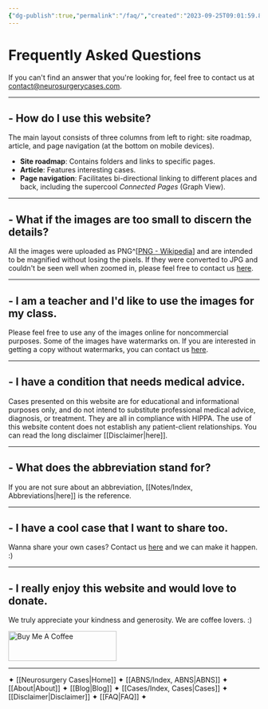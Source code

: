 ```yaml
---
{"dg-publish":true,"permalink":"/faq/","created":"2023-09-25T09:01:59.890-07:00","updated":"2023-10-19T07:57:21.294-07:00"}
---
```



# Frequently Asked Questions

If you can't find an answer that you're looking for, feel free to contact us at [contact@neurosurgerycases.com](mailto:contact@neurosurgerycases.com).

---

## - How do I use this website?

The main layout consists of three columns from left to right: site roadmap, article, and page navigation (at the bottom on mobile devices).

- **Site roadmap**: Contains folders and links to specific pages.
- **Article**: Features interesting cases.
- **Page navigation**: Facilitates bi-directional linking to different places and back, including the supercool *Connected Pages* (Graph View).

---

## - What if the images are too small to discern the details?

All the images were uploaded as PNG^[[PNG - Wikipedia](https://en.wikipedia.org/wiki/PNG)] and are intended to be magnified without losing the pixels. If they were converted to JPG and couldn't be seen well when zoomed in, please feel free to contact us [here](mailto:contact@neurosurgerycases.com).

---

## - I am a teacher and I'd like to use the images for my class.

Please feel free to use any of the images online for noncommercial purposes. 
Some of the images have watermarks on. If you are interested in getting a copy without watermarks, you can contact us [here](mailto:contact@neurosurgerycases.com).

---

## - I have a condition that needs medical advice.

Cases presented on this website are for educational and informational purposes only, and do not intend to substitute professional medical advice, diagnosis, or treatment. They are all in compliance with HIPPA. The use of this website content does not establish any patient-client relationships. You can read the long disclaimer [[Disclaimer\|here]].

---

## - What does the abbreviation stand for?

If you are not sure about an abbreviation, [[Notes/Index, Abbreviations\|here]] is the reference.

---

## - I have a cool case that I want to share too.

Wanna share your own cases? Contact us [here](mailto:contact@neurosurgerycases.com) and we can make it happen. :)

---

## - I really enjoy this website and would love to donate.

We truly appreciate your kindness and generosity. We are coffee lovers. :)

<a href="https://www.buymeacoffee.com/neurosurgerycases" target="_blank"><img src="https://cdn.buymeacoffee.com/buttons/v2/default-yellow.png" alt="Buy Me A Coffee" style="height: 60px !important;width: 217px !important;" ></a>

---

✦  [[Neurosurgery Cases\|Home]] ✦  [[ABNS/Index, ABNS\|ABNS]]  ✦  [[About\|About]]  ✦  [[Blog\|Blog]]  ✦  [[Cases/Index, Cases\|Cases]]  ✦  [[Disclaimer\|Disclaimer]]  ✦  [[FAQ\|FAQ]]  ✦
